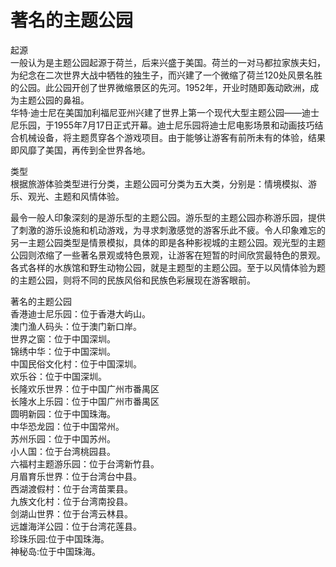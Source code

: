 # 著名的主题公园  
起源  
一般认为是主题公园起源于荷兰，后来兴盛于美国。荷兰的一对马都拉家族夫妇，为纪念在二次世界大战中牺牲的独生子，而兴建了一个微缩了荷兰120处风景名胜的公园。此公园开创了世界微缩景区的先河。1952年，开业时随即轰动欧洲，成为主题公园的鼻祖。  
华特·迪士尼在美国加利福尼亚州兴建了世界上第一个现代大型主题公园——迪士尼乐园，于1955年7月17日正式开幕。迪士尼乐园将迪士尼电影场景和动画技巧结合机械设备，将主题贯穿各个游戏项目。由于能够让游客有前所未有的体验，结果即风靡了美国，再传到全世界各地。  
  
类型  
根据旅游体验类型进行分类，主题公园可分类为五大类，分别是：情境模拟、游乐、观光、主题和风情体验。  
  
最令一般人印象深刻的是游乐型的主题公园。游乐型的主题公园亦称游乐园，提供了刺激的游乐设施和机动游戏，为寻求刺激感觉的游客乐此不疲。令人印象难忘的另一主题公园类型是情景模拟，具体的即是各种影视城的主题公园。观光型的主题公园则浓缩了一些著名景观或特色景观，让游客在短暂的时间欣赏最特色的景观。各式各样的水族馆和野生动物公园，就是主题型的主题公园。至于以风情体验为题的主题公园，则将不同的民族风俗和民族色彩展现在游客眼前。  
  
著名的主题公园  
香港迪士尼乐园：位于香港大屿山。  
澳门渔人码头：位于澳门新口岸。  
世界之窗：位于中国深圳。  
锦绣中华：位于中国深圳。  
中国民俗文化村：位于中国深圳。  
欢乐谷：位于中国深圳。  
长隆欢乐世界：位于中国广州市番禺区  
长隆水上乐园：位于中国广州市番禺区  
圆明新园：位于中国珠海。  
中华恐龙园：位于中国常州。  
苏州乐园：位于中国苏州。  
小人国：位于台湾桃园县。  
六福村主题游乐园：位于台湾新竹县。  
月眉育乐世界：位于台湾台中县。  
西湖渡假村：位于台湾苗栗县。  
九族文化村：位于台湾南投县。  
剑湖山世界：位于台湾云林县。  
远雄海洋公园：位于台湾花莲县。  
珍珠乐园:位于中国珠海。  
神秘岛:位于中国珠海。  
